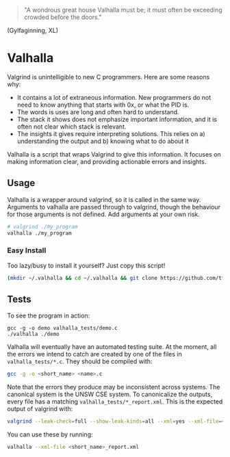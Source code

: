 > "A wondrous great house Valhalla must be; it must often be exceeding crowded before the doors."

(Gylfaginning, XL)

# Valhalla

Valgrind is unintelligible to new C programmers. Here are some reasons why:
 - It contains a lot of extraneous information. New programmers do not need to know anything that starts with 0x, or what the PID is.
 - The words is uses are long and often hard to understand.
 - The stack it shows does not emphasize important information, and it is often not clear which stack is relevant.
 - The insights it gives require interpreting solutions. This relies on a) understanding the output and b) knowing what to do about it

 Valhalla is a script that wraps Valgrind to give this information. It focuses on making information clear, and providing actionable errors and insights.

## Usage

Valhalla is a wrapper around valgrind, so it is called in the same way. Arguments to valhalla are passed through to valgrind, though the behaviour for those arguments is not defined. Add arguments at your own risk.

```bash
# valgrind ./my_program
valhalla ./my_program
```

### Easy Install

Too lazy/busy to install it yourself? Just copy this script!

```bash
(mkdir ~/.valhalla && cd ~/.valhalla && git clone https://github.com/tfpk/valhalla.git . && echo "alias valhalla=~/.valhalla/valhalla" >> ~/.bashrc && source ~/.bashrc); cd -
```

## Tests

To see the program in action:
```
gcc -g -o demo valhalla_tests/demo.c
./valhalla ./demo
```

Valhalla will eventually have an automated testing suite. At the moment, all the errors we intend to catch are created by one of the files in `valhalla_tests/*.c`.
They should be compiled with:
```bash
gcc -g -o <short_name> <name>.c
```

Note that the errors they produce may be inconsistent across systems. The canonical system is the UNSW CSE system.
To canonicalize the outputs, every file has a matching `valhalla_tests/*_report.xml`. This is the expected output of valgrind with:
```bash
valgrind --leak-check=full --show-leak-kinds=all --xml=yes --xml-file=<short_name>_report.xml --track-origins=yes ./<short_name>
```

You can use these by running:

```bash
valhalla --xml-file <short_name>_report.xml
```
